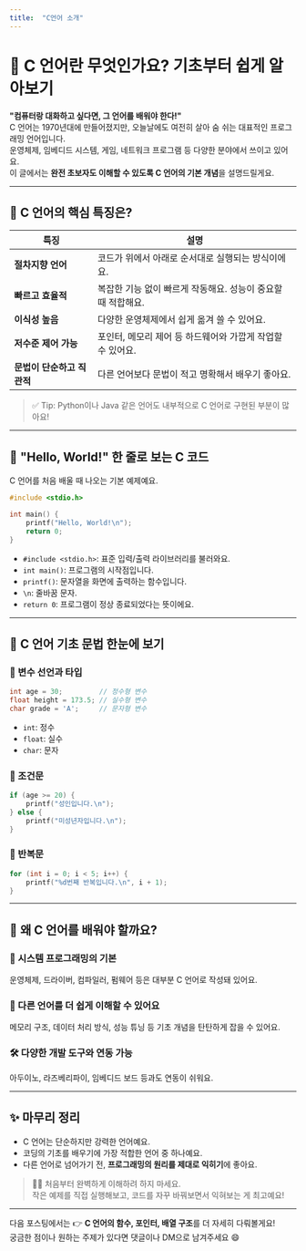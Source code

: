 ```yaml
---
title:  "C언어 소개"
---
```


# 🧠 C 언어란 무엇인가요? 기초부터 쉽게 알아보기

**"컴퓨터랑 대화하고 싶다면, 그 언어를 배워야 한다!"**  
C 언어는 1970년대에 만들어졌지만, 오늘날에도 여전히 살아 숨 쉬는 대표적인 프로그래밍 언어입니다.  
운영체제, 임베디드 시스템, 게임, 네트워크 프로그램 등 다양한 분야에서 쓰이고 있어요.  
이 글에서는 **완전 초보자도 이해할 수 있도록 C 언어의 기본 개념**을 설명드릴게요.

---

## 🧩 C 언어의 핵심 특징은?

| 특징            | 설명 |
|-----------------|------|
| **절차지향 언어**  | 코드가 위에서 아래로 순서대로 실행되는 방식이에요. |
| **빠르고 효율적** | 복잡한 기능 없이 빠르게 작동해요. 성능이 중요할 때 적합해요. |
| **이식성 높음**    | 다양한 운영체제에서 쉽게 옮겨 쓸 수 있어요. |
| **저수준 제어 가능** | 포인터, 메모리 제어 등 하드웨어와 가깝게 작업할 수 있어요. |
| **문법이 단순하고 직관적** | 다른 언어보다 문법이 적고 명확해서 배우기 좋아요. |

> ✅ Tip: Python이나 Java 같은 언어도 내부적으로 C 언어로 구현된 부분이 많아요!

---

## 💬 "Hello, World!" 한 줄로 보는 C 코드

C 언어를 처음 배울 때 나오는 기본 예제예요.

```c
#include <stdio.h>

int main() {
    printf("Hello, World!\n");
    return 0;
}
```

- `#include <stdio.h>`: 표준 입력/출력 라이브러리를 불러와요.
- `int main()`: 프로그램의 시작점입니다.
- `printf()`: 문자열을 화면에 출력하는 함수입니다.
- `\n`: 줄바꿈 문자.
- `return 0`: 프로그램이 정상 종료되었다는 뜻이에요.

---

## 🧪 C 언어 기초 문법 한눈에 보기

### 🔸 변수 선언과 타입

```c
int age = 30;         // 정수형 변수
float height = 173.5; // 실수형 변수
char grade = 'A';     // 문자형 변수
```

- `int`: 정수
- `float`: 실수
- `char`: 문자

### 🔸 조건문

```c
if (age >= 20) {
    printf("성인입니다.\n");
} else {
    printf("미성년자입니다.\n");
}
```

### 🔸 반복문

```c
for (int i = 0; i < 5; i++) {
    printf("%d번째 반복입니다.\n", i + 1);
}
```

---

## 🔗 왜 C 언어를 배워야 할까요?

### 🎯 시스템 프로그래밍의 기본
운영체제, 드라이버, 컴파일러, 펌웨어 등은 대부분 C 언어로 작성돼 있어요.

### 🚀 다른 언어를 더 쉽게 이해할 수 있어요
메모리 구조, 데이터 처리 방식, 성능 튜닝 등 기초 개념을 탄탄하게 잡을 수 있어요.

### 🛠️ 다양한 개발 도구와 연동 가능
아두이노, 라즈베리파이, 임베디드 보드 등과도 연동이 쉬워요.

---

## ✨ 마무리 정리

- C 언어는 단순하지만 강력한 언어예요.
- 코딩의 기초를 배우기에 가장 적합한 언어 중 하나예요.
- 다른 언어로 넘어가기 전, **프로그래밍의 원리를 제대로 익히기**에 좋아요.

> 🧑‍💻 처음부터 완벽하게 이해하려 하지 마세요.  
> 작은 예제를 직접 실행해보고, 코드를 자꾸 바꿔보면서 익혀보는 게 최고예요!

---

다음 포스팅에서는 👉 **C 언어의 함수, 포인터, 배열 구조**를 더 자세히 다뤄볼게요!  
궁금한 점이나 원하는 주제가 있다면 댓글이나 DM으로 남겨주세요 😄
